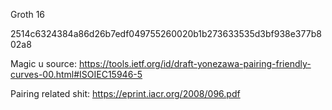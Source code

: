 Groth 16


2514c6324384a86d26b7edf049755260020b1b273633535d3bf938e377b802a8

Magic u source: https://tools.ietf.org/id/draft-yonezawa-pairing-friendly-curves-00.html#ISOIEC15946-5

Pairing related shit: https://eprint.iacr.org/2008/096.pdf